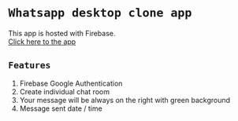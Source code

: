 # `Whatsapp desktop clone app`

This app is hosted with Firebase.<br/>
[Click here to the app](https://whatsapp-clone-21505.web.app/)

## `Features`

1. Firebase Google Authentication
2. Create individual chat room
3. Your message will be always on the right with green background
4. Message sent date / time 















